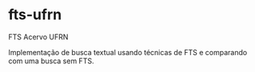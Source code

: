 # fts-ufrn
FTS Acervo UFRN

Implementação de busca textual usando técnicas de FTS e comparando com uma busca sem FTS.



